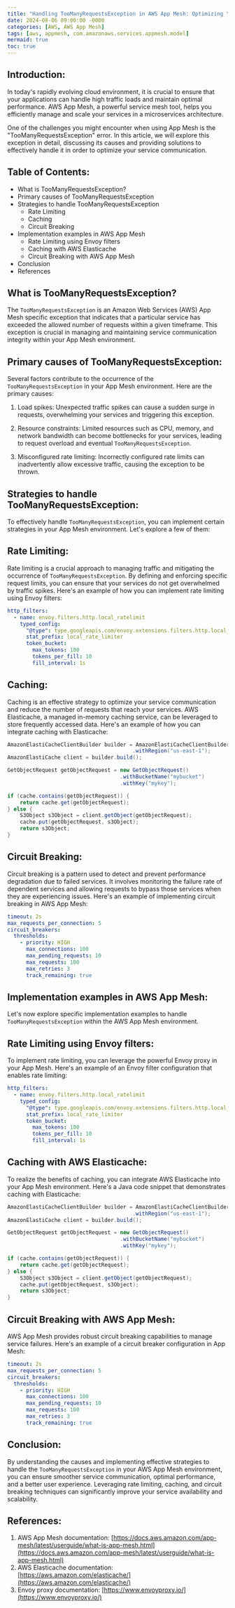 ```yaml
---
title: "Handling TooManyRequestsException in AWS App Mesh: Optimizing Your Service Communication"
date: 2024-08-06 09:00:00 -0000
categories: [AWS, AWS App Mesh]
tags: [aws, appmesh, com.amazonaws.services.appmesh.model]
mermaid: true
toc: true
---
```



Introduction:
--------------
In today's rapidly evolving cloud environment, it is crucial to ensure that your applications can handle high traffic loads and maintain optimal performance. AWS App Mesh, a powerful service mesh tool, helps you efficiently manage and scale your services in a microservices architecture.

One of the challenges you might encounter when using App Mesh is the "TooManyRequestsException" error. In this article, we will explore this exception in detail, discussing its causes and providing solutions to effectively handle it in order to optimize your service communication.

Table of Contents:
------------------
* What is TooManyRequestsException?
* Primary causes of TooManyRequestsException
* Strategies to handle TooManyRequestsException
   * Rate Limiting
   * Caching
   * Circuit Breaking
* Implementation examples in AWS App Mesh
   * Rate Limiting using Envoy filters
   * Caching with AWS Elasticache
   * Circuit Breaking with AWS App Mesh
* Conclusion
* References

What is TooManyRequestsException?
-----------------------------------
The `TooManyRequestsException` is an Amazon Web Services (AWS) App Mesh specific exception that indicates that a particular service has exceeded the allowed number of requests within a given timeframe. This exception is crucial in managing and maintaining service communication integrity within your App Mesh environment.

Primary causes of TooManyRequestsException:
-------------------------------------------
Several factors contribute to the occurrence of the `TooManyRequestsException` in your App Mesh environment. Here are the primary causes:

1. Load spikes: Unexpected traffic spikes can cause a sudden surge in requests, overwhelming your services and triggering this exception.

2. Resource constraints: Limited resources such as CPU, memory, and network bandwidth can become bottlenecks for your services, leading to request overload and eventual `TooManyRequestsException`.

3. Misconfigured rate limiting: Incorrectly configured rate limits can inadvertently allow excessive traffic, causing the exception to be thrown.

Strategies to handle TooManyRequestsException:
----------------------------------------------
To effectively handle `TooManyRequestsException`, you can implement certain strategies in your App Mesh environment. Let's explore a few of them:

Rate Limiting:
--------------
Rate limiting is a crucial approach to managing traffic and mitigating the occurrence of `TooManyRequestsException`. By defining and enforcing specific request limits, you can ensure that your services do not get overwhelmed by traffic spikes. Here's an example of how you can implement rate limiting using Envoy filters:

```yaml
http_filters:
  - name: envoy.filters.http.local_ratelimit
    typed_config:
      "@type": type.googleapis.com/envoy.extensions.filters.http.local_ratelimit.v3.LocalRateLimit
      stat_prefix: local_rate_limiter
      token_bucket:
        max_tokens: 100
        tokens_per_fill: 10
        fill_interval: 1s
```

Caching:
--------
Caching is an effective strategy to optimize your service communication and reduce the number of requests that reach your services. AWS Elasticache, a managed in-memory caching service, can be leveraged to store frequently accessed data. Here's an example of how you can integrate caching with Elasticache:

```java
AmazonElastiCacheClientBuilder builder = AmazonElastiCacheClientBuilder.standard()
                                        .withRegion("us-east-1");
AmazonElastiCache client = builder.build();

GetObjectRequest getObjectRequest = new GetObjectRequest()
                                    .withBucketName("mybucket")
                                    .withKey("mykey");

if (cache.contains(getObjectRequest)) {
    return cache.get(getObjectRequest);
} else {
    S3Object s3Object = client.getObject(getObjectRequest);
    cache.put(getObjectRequest, s3Object);
    return s3Object;
}
```

Circuit Breaking:
-----------------
Circuit breaking is a pattern used to detect and prevent performance degradation due to failed services. It involves monitoring the failure rate of dependent services and allowing requests to bypass those services when they are experiencing issues. Here's an example of implementing circuit breaking in AWS App Mesh:

```yaml
timeout: 2s
max_requests_per_connection: 5
circuit_breakers:
  thresholds:
    - priority: HIGH
      max_connections: 100
      max_pending_requests: 10
      max_requests: 100
      max_retries: 3
      track_remaining: true
```

Implementation examples in AWS App Mesh:
----------------------------------------
Let's now explore specific implementation examples to handle `TooManyRequestsException` within the AWS App Mesh environment.

Rate Limiting using Envoy filters:
-----------------------------------
To implement rate limiting, you can leverage the powerful Envoy proxy in your App Mesh. Here's an example of an Envoy filter configuration that enables rate limiting:

```yaml
http_filters:
  - name: envoy.filters.http.local_ratelimit
    typed_config:
      "@type": type.googleapis.com/envoy.extensions.filters.http.local_ratelimit.v3.LocalRateLimit
      stat_prefix: local_rate_limiter
      token_bucket:
        max_tokens: 100
        tokens_per_fill: 10
        fill_interval: 1s
```

Caching with AWS Elasticache:
-----------------------------
To realize the benefits of caching, you can integrate AWS Elasticache into your App Mesh environment. Here's a Java code snippet that demonstrates caching with Elasticache:

```java
AmazonElastiCacheClientBuilder builder = AmazonElastiCacheClientBuilder.standard()
                                        .withRegion("us-east-1");
AmazonElastiCache client = builder.build();

GetObjectRequest getObjectRequest = new GetObjectRequest()
                                    .withBucketName("mybucket")
                                    .withKey("mykey");

if (cache.contains(getObjectRequest)) {
    return cache.get(getObjectRequest);
} else {
    S3Object s3Object = client.getObject(getObjectRequest);
    cache.put(getObjectRequest, s3Object);
    return s3Object;
}
```

Circuit Breaking with AWS App Mesh:
-----------------------------------
AWS App Mesh provides robust circuit breaking capabilities to manage service failures. Here's an example of a circuit breaker configuration in App Mesh:

```yaml
timeout: 2s
max_requests_per_connection: 5
circuit_breakers:
  thresholds:
    - priority: HIGH
      max_connections: 100
      max_pending_requests: 10
      max_requests: 100
      max_retries: 3
      track_remaining: true
```

Conclusion:
------------
By understanding the causes and implementing effective strategies to handle the `TooManyRequestsException` in your AWS App Mesh environment, you can ensure smoother service communication, optimal performance, and a better user experience. Leveraging rate limiting, caching, and circuit breaking techniques can significantly improve your service availability and scalability.

References:
-----------
1. AWS App Mesh documentation: [https://docs.aws.amazon.com/app-mesh/latest/userguide/what-is-app-mesh.html](https://docs.aws.amazon.com/app-mesh/latest/userguide/what-is-app-mesh.html)
2. AWS Elasticache documentation: [https://aws.amazon.com/elasticache/](https://aws.amazon.com/elasticache/)
3. Envoy proxy documentation: [https://www.envoyproxy.io/](https://www.envoyproxy.io/)
